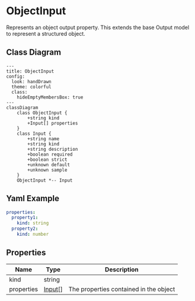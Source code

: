 # ObjectInput

Represents an object output property.
This extends the base Output model to represent a structured object.

## Class Diagram

```mermaid
---
title: ObjectInput
config:
  look: handDrawn
  theme: colorful
  class:
    hideEmptyMembersBox: true
---
classDiagram
    class ObjectInput {
        +string kind
        +Input[] properties
    }
    class Input {
        +string name
        +string kind
        +string description
        +boolean required
        +boolean strict
        +unknown default
        +unknown sample
    }
    ObjectInput *-- Input
```

## Yaml Example

```yaml
properties:
  property1:
    kind: string
  property2:
    kind: number

```

## Properties

| Name | Type | Description |
| ---- | ---- | ----------- |
| kind | string |   |
| properties | [Input[]](Input.md) | The properties contained in the object  |

